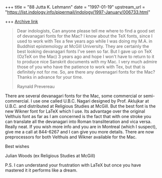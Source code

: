 +++
title = "88 Jutta K. Lehmann"
date = "1997-01-19"
upstream_url = "https://list.indology.info/pipermail/indology/1997-January/006733.html"

+++
[Archive link](https://list.indology.info/pipermail/indology/1997-January/006733.html)

>Dear indologists,
>Can anyone please tell me where to find a good set of devanagari fonts for
>the Mac? I know about the TeX fonts, since I used to work with Tex a few
>years ago while I was doing my M.A. in Buddhist epistemology at McGill
>University. They are certainly the best looking devanagari fonts I've seen
>so far. But I gave up on TeX (OzTeX on the Mac) 3 years ago and hope I
>won't have to return to it to produce nice Sanskrit documents with my Mac.
>I very much admire those of you who have the patience to work with Tex, but
>that is definitely not for me. So, are there any devenagari fonts for the
>Mac? Thanks in advance for your time.
>
>Raynald Prevereau

There are several devanagari fonts for the Mac, some commercial or
semi-commercial. I use one called U.B.C. Nagari designed by Prof. Aklujkar
at U.B.C. and distributed at Religious Studies at McGill. But the best font
is the new Wikner font for LaTeX which I use. Its advantage over the
original Velthuis font as far as I am concerned is the fact that with one
stroke you can translate all the devanagari into Roman transliteration and
vica versa. Really neat. If you wish more info and you are in Montreal
(which I suspect), give me a call at 844-6267 and I can give you more
details. There are now preprocessors for both Velthuis and Wikner available
for the Mac.

Best wishes

Julian Woods (ex Religious Studies at McGill)

P.S. I can understand your frustration with LaTeX but once you have
mastered it it performs like a dream.






